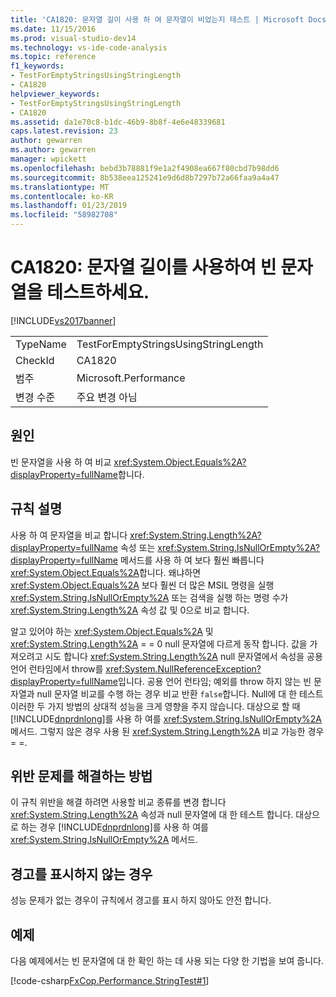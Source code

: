 ```yaml
---
title: 'CA1820: 문자열 길이 사용 하 여 문자열이 비었는지 테스트 | Microsoft Docs'
ms.date: 11/15/2016
ms.prod: visual-studio-dev14
ms.technology: vs-ide-code-analysis
ms.topic: reference
f1_keywords:
- TestForEmptyStringsUsingStringLength
- CA1820
helpviewer_keywords:
- TestForEmptyStringsUsingStringLength
- CA1820
ms.assetid: da1e70c8-b1dc-46b9-8b8f-4e6e48339681
caps.latest.revision: 23
author: gewarren
ms.author: gewarren
manager: wpickett
ms.openlocfilehash: bebd3b78881f9e1a2f4908ea667f80cbd7b98dd6
ms.sourcegitcommit: 8b538eea125241e9d6d8b7297b72a66faa9a4a47
ms.translationtype: MT
ms.contentlocale: ko-KR
ms.lasthandoff: 01/23/2019
ms.locfileid: "58982708"
---
```

# <a name="ca1820-test-for-empty-strings-using-string-length"></a>CA1820: 문자열 길이를 사용하여 빈 문자열을 테스트하세요.
[!INCLUDE[vs2017banner](../includes/vs2017banner.md)]

|||
|-|-|
|TypeName|TestForEmptyStringsUsingStringLength|
|CheckId|CA1820|
|범주|Microsoft.Performance|
|변경 수준|주요 변경 아님|

## <a name="cause"></a>원인
 빈 문자열을 사용 하 여 비교 <xref:System.Object.Equals%2A?displayProperty=fullName>합니다.

## <a name="rule-description"></a>규칙 설명
 사용 하 여 문자열을 비교 합니다 <xref:System.String.Length%2A?displayProperty=fullName> 속성 또는 <xref:System.String.IsNullOrEmpty%2A?displayProperty=fullName> 메서드를 사용 하 여 보다 훨씬 빠릅니다 <xref:System.Object.Equals%2A>합니다. 왜냐하면 <xref:System.Object.Equals%2A> 보다 훨씬 더 많은 MSIL 명령을 실행 <xref:System.String.IsNullOrEmpty%2A> 또는 검색을 실행 하는 명령 수가 <xref:System.String.Length%2A> 속성 값 및 0으로 비교 합니다.

 알고 있어야 하는 <xref:System.Object.Equals%2A> 및 <xref:System.String.Length%2A> = = 0 null 문자열에 다르게 동작 합니다. 값을 가져오려고 시도 합니다 <xref:System.String.Length%2A> null 문자열에서 속성을 공용 언어 런타임에서 throw를 <xref:System.NullReferenceException?displayProperty=fullName>입니다. 공용 언어 런타임; 예외를 throw 하지 않는 빈 문자열과 null 문자열 비교를 수행 하는 경우 비교 반환 `false`합니다. Null에 대 한 테스트 이러한 두 가지 방법의 상대적 성능을 크게 영향을 주지 않습니다. 대상으로 할 때 [!INCLUDE[dnprdnlong](../includes/dnprdnlong-md.md)]를 사용 하 여를 <xref:System.String.IsNullOrEmpty%2A> 메서드. 그렇지 않은 경우 사용 된 <xref:System.String.Length%2A> 비교 가능한 경우 = =.

## <a name="how-to-fix-violations"></a>위반 문제를 해결하는 방법
 이 규칙 위반을 해결 하려면 사용할 비교 종류를 변경 합니다 <xref:System.String.Length%2A> 속성과 null 문자열에 대 한 테스트 합니다. 대상으로 하는 경우 [!INCLUDE[dnprdnlong](../includes/dnprdnlong-md.md)]를 사용 하 여를 <xref:System.String.IsNullOrEmpty%2A> 메서드.

## <a name="when-to-suppress-warnings"></a>경고를 표시하지 않는 경우
 성능 문제가 없는 경우이 규칙에서 경고를 표시 하지 않아도 안전 합니다.

## <a name="example"></a>예제
 다음 예제에서는 빈 문자열에 대 한 확인 하는 데 사용 되는 다양 한 기법을 보여 줍니다.

 [!code-csharp[FxCop.Performance.StringTest#1](../snippets/csharp/VS_Snippets_CodeAnalysis/FxCop.Performance.StringTest/cs/FxCop.Performance.StringTest.cs#1)]
